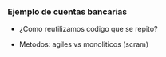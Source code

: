 ### Ejemplo de cuentas bancarias

- ¿Como reutilizamos codigo que se repito?

- Metodos: agiles vs monoliticos (scram)
  
    
